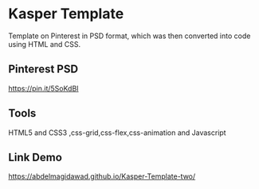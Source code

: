 # Kasper Template
 Template on Pinterest in PSD format, which was then converted into code using HTML and CSS.

## Pinterest PSD
https://pin.it/5SoKdBI

## Tools
HTML5 and CSS3 ,css-grid,css-flex,css-animation and Javascript

## Link Demo
https://abdelmagidawad.github.io/Kasper-Template-two/
